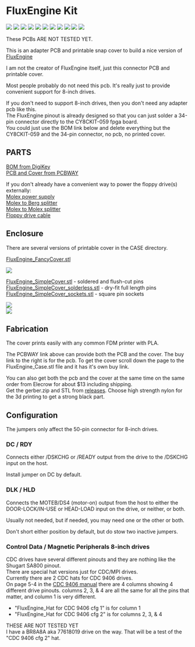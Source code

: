 # FluxEngine Kit

![](PCB/out/FluxEngine_Hat.jpg)
![](PCB/out/FluxEngine_Hat.2.jpg)
![](PCB/out/FluxEngine_Hat.3.jpg)
![](PCB/out/FluxEngine_Hat.4.jpg)
![](PCB/out/FluxEngine_Hat.5.jpg)
![](PCB/out/FluxEngine_Hat.6.jpg)
![](PCB/out/SimpleCover_front.jpg)
![](PCB/out/SimpleCover_back.jpg)
![](PCB/out/FluxEngine_Hat.top.jpg)
![](PCB/out/FluxEngine_Hat.bottom.jpg)
![](PCB/out/FluxEngine_Hat.svg)

These PCBs ARE NOT TESTED YET.

This is an adapter PCB and printable snap cover to build a nice version of [FluxEngine](http://cowlark.com/fluxengine/)

I am not the creator of FluxEngine itself, just this connector PCB and printable cover.

Most people probably do not need this pcb. It's really just to provide convenient support for 8-inch drives.

If you don't need to support 8-inch drives, then you don't need any adapter pcb like this.  
The FluxEngine pinout is already designed so that you can just solder a 34-pin connector directly to the CY8CKIT-059 fpga board.  
You could just use the BOM link below and delete everything but the CY8CKIT-059 and the 34-pin connector, no pcb, no printed cover.

## PARTS
[BOM from DigiKey](https://www.digikey.com/short/q5zh79n9)  
[PCB and Cover from PCBWAY](https://www.pcbway.com/project/shareproject/FluxEngine_Hat_e3000eb5.html)

If you don't already have a convenient way to power the floppy drive(s) externally:  
[Molex power supply](https://amazon.com/dp/B000MGG6SC)  
[Molex to Berg splitter](https://amazon.com/dp/B0002J1KW6)  
[Molex to Molex splitter](https://amazon.com/dp/B00007JO36)  
[Floppy drive cable](https://amazon.com/dp/B07KDJTMGP)  

## Enclosure

There are several versions of printable cover in the CASE directory.

[FluxEngine_FancyCover.stl](CASE/out/FluxEngine_FancyCover.stl)

![](CASE/out/FancyCover.jpg)

[FluxEngine_SimpleCover.stl](CASE/out/FluxEngine_SimpleCover.stl) - soldered and flush-cut pins  
[FluxEngine_SimpleCover_solderless.stl](CASE/out/FluxEngine_SimpleCover_solderless.stl) - dry-fit full length pins   
[FluxEngine_SimpleCover_sockets.stl](CASE/out/FluxEngine_SimpleCover_sockets.stl) - square pin sockets  

![](CASE/out/SimpleCover.jpg)  
![](PCB/out/SimpleCover_styles.jpg)

## Fabrication

The cover prints easily with any common FDM printer with PLA.

The PCBWAY link above can provide both the PCB and the cover. The buy link to the right is for the pcb. To get the cover scroll down the page to the FluxEngine_Case.stl file and it has it's own buy link.

You can also get both the pcb and the cover at the same time on the same order from Elecrow for about $13 including shipping.  
Get the gerber.zip and STL from [releases](../../releases).
Choose high strength nylon for the 3d printing to get a strong black part.

## Configuration

The jumpers only affect the 50-pin connector for 8-inch drives.  

### DC / RDY
Connects either /DSKCHG or /READY output from the drive to the /DSKCHG input on the host.  

Install jumper on DC by default.

### DLK / HLD
Connects the MOTEB/DS4 (motor-on) output from the host to either the DOOR-LOCK/IN-USE or HEAD-LOAD input on the drive, or neither, or both.

Usually not needed, but if needed, you may need one or the other or both.

Don't short either position by default, but do stow two inactive jumpers.

### Control Data / Magnetic Peripherals 8-inch drives
CDC drives have several different pinouts and they are nothing like the Shugart SA800 pinout.  
There are special hat versions just for CDC/MPI drives.  
Currently there are 2 CDC hats for CDC 9406 drives.  
On page 5-4 in the [CDC 9406 manual](PCB/datasheets/77614903AM_9406_Flexible_Disk_Description_Jun82.pdf) there are 4 columns showing 4 different drive pinouts. columns 2, 3, & 4 are all the same for all the pins that matter, and column 1 is very different.  

* "FluxEngine_Hat for CDC 9406 cfg 1" is for column 1  
* "FluxEngine_Hat for CDC 9406 cfg 2" is for columns 2, 3, & 4

THESE ARE NOT TESTED YET  
I have a BR8A8A aka 77618019 drive on the way. That will be a test of the "CDC 9406 cfg 2" hat.
